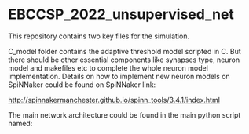# EBCCSP_2022_unsupervised_net

This repository contains two key files for the simulation.

C_model folder contains the adaptive threshold model scripted in C. But there should be other essential components like synapses type, neuron model and makefiles etc to complete 
the whole neuron model implementation. Details on how to implement new neuron models on SpiNNaker could be found on SpiNNaker link:

http://spinnakermanchester.github.io/spinn_tools/3.4.1/index.html

The main network architecture could be found in the main python script named: 
